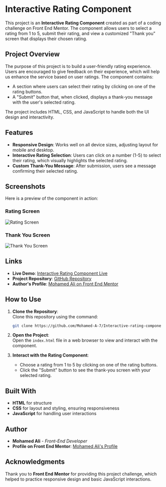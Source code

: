 # Interactive Rating Component

This project is an **Interactive Rating Component** created as part of a coding challenge on Front End Mentor. The component allows users to select a rating from 1 to 5, submit their rating, and view a customized "Thank you" screen that displays their chosen rating.

## Project Overview

The purpose of this project is to build a user-friendly rating experience. Users are encouraged to give feedback on their experience, which will help us enhance the service based on user ratings. The component contains:

- A section where users can select their rating by clicking on one of the rating buttons.
- A "Submit" button that, when clicked, displays a thank-you message with the user's selected rating.

The project includes HTML, CSS, and JavaScript to handle both the UI design and interactivity.

## Features

- **Responsive Design**: Works well on all device sizes, adjusting layout for mobile and desktop.
- **Interactive Rating Selection**: Users can click on a number (1-5) to select their rating, which visually highlights the selected rating.
- **Custom Thank-You Message**: After submission, users see a message confirming their selected rating.

## Screenshots

Here is a preview of the component in action:

### Rating Screen

![Rating Screen](./images/rating-screen.png)

### Thank You Screen

![Thank You Screen](./images/thank-you-screen.png)

## Links

- **Live Demo**: [Interactive Rating Component Live](https://mohamed-a-7.github.io/Interactive-rating-component/)
- **Project Repository**: [GitHub Repository](https://github.com/Mohamed-A-7/Interactive-rating-component)
- **Author's Profile**: [Mohamed Ali on Front End Mentor](https://www.frontendmentor.io/profile/Mohamed-A-7)

## How to Use

1. **Clone the Repository**:  
   Clone this repository using the command:

   ```bash
   git clone https://github.com/Mohamed-A-7/Interactive-rating-component.git
   ```

2. **Open the Project**:  
   Open the `index.html` file in a web browser to view and interact with the component.

3. **Interact with the Rating Component**:
   - Choose a rating from 1 to 5 by clicking on one of the rating buttons.
   - Click the "Submit" button to see the thank-you screen with your selected rating.

## Built With

- **HTML** for structure
- **CSS** for layout and styling, ensuring responsiveness
- **JavaScript** for handling user interactions

## Author

- **Mohamed Ali** - _Front-End Developer_
- **Profile on Front End Mentor**: [Mohamed Ali's Profile](https://www.frontendmentor.io/profile/Mohamed-A-7)

## Acknowledgments

Thank you to **Front End Mentor** for providing this project challenge, which helped to practice responsive design and basic JavaScript interactions.
